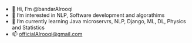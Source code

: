 - 👋 Hi, I’m @bandarAlrooqi
- 👀 I’m interested in NLP, Software development and algorathims 
- 🌱 I’m currently learning Java microservrs, NLP, Django, ML, DL, Physics and Statistics
- 📫 officialAlrooqi@gmail.com

<!---
bandarAlrooqi/bandarAlrooqi is a ✨ special ✨ repository because its `README.md` (this file) appears on your GitHub profile.
You can click the Preview link to take a look at your changes.
--->
